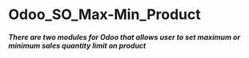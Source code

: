 # Odoo_SO_Max-Min_Product
##### There are two modules for Odoo that allows user to set maximum or minimum sales quantity limit on product
